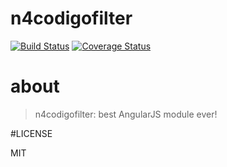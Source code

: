 # n4codigofilter
[![Build Status](https://secure.travis-ci.org/N4Works/n4codigofilter.png?branch=master)](https://travis-ci.org/N4Works/n4codigofilter)
[![Coverage Status](https://coveralls.io/repos/N4Works/n4codigofilter/badge.svg?branch=master)](https://coveralls.io/r/N4Works/n4codigofilter/?branch=master)

# about

> n4codigofilter: best AngularJS module ever!

#LICENSE

MIT
